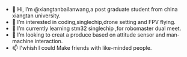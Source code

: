- 👋 Hi, I’m @xiangtanbailanwang,a post graduate student from china xiangtan university.
- 👀 I’m interested in coding,singlechip,drone setting and FPV flying.
- 🌱 I’m currently learning stm32 singlechip ,for robomaster dual meet.
- 💞️ I’m looking to creat a produce based on attitude sensor and man-machine interaction.
- 📫 I'whish I could Make friends with like-minded people.

<!---
xiangtanbailanwang/xiangtanbailanwang is a ✨ special ✨ repository because its `README.md` (this file) appears on your GitHub profile.
You can click the Preview link to take a look at your changes.
--->
